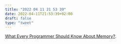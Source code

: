 ```yaml
---
title: "2022 04 11 21 53 39"
date: 2022-04-11T21:53:39+02:00
draft: false
type: "tweet"
---
```

[What Every Programmer Should Know About Memory?](https://stackoverflow.com/questions/8126311/what-every-programmer-should-know-about-memory).
